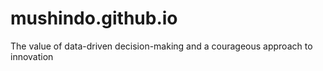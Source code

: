 # mushindo.github.io
The value of data-driven decision-making and a courageous approach to innovation
